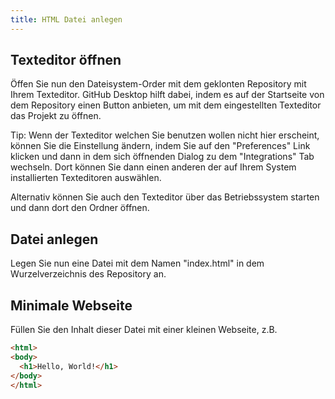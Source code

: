 ```yaml
---
title: HTML Datei anlegen
---
```


## Texteditor öffnen

Öffen Sie nun den Dateisystem-Order mit dem geklonten Repository mit Ihrem Texteditor.
GitHub Desktop hilft dabei, indem es auf der Startseite von dem Repository einen Button anbieten, um mit dem eingestellten Texteditor das Projekt zu öffnen.

Tip: Wenn der Texteditor welchen Sie benutzen wollen nicht hier erscheint, können Sie die Einstellung ändern, indem Sie auf den "Preferences" Link klicken und dann in dem sich öffnenden Dialog zu dem "Integrations" Tab wechseln. Dort können Sie dann einen anderen der auf Ihrem System installierten Texteditoren auswählen.

Alternativ können Sie auch den Texteditor über das Betriebssystem starten und dann dort den Ordner öffnen.

## Datei anlegen

Legen Sie nun eine Datei mit dem Namen "index.html" in dem Wurzelverzeichnis des Repository an.

## Minimale Webseite

Füllen Sie den Inhalt dieser Datei mit einer kleinen Webseite, z.B.

```html
<html>
<body>
  <h1>Hello, World!</h1>
</body>
</html>
```
